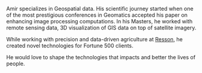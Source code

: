 ---
---

Amir specializes in Geospatial data. His scientific journey started when one of the most prestigious conferences in Geomatics accepted his paper on enhancing image processing computations. In his Masters, he worked with remote sensing data, 3D visualization of GIS data on top of satellite imagery.

While working with precision and data-driven agriculture at [Resson](https://resson.com), he created novel technologies for Fortune 500 clients.

He would love to shape the technologies that impacts and better the lives of people.

